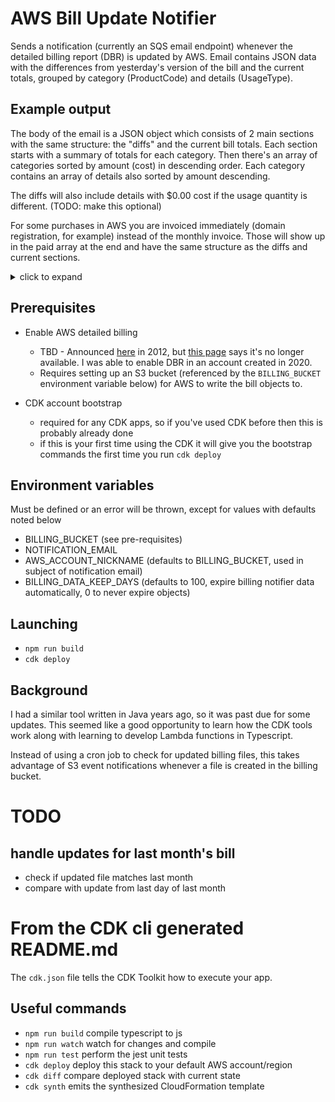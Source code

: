 # AWS Bill Update Notifier

Sends a notification (currently an SQS email endpoint) whenever the detailed billing report (DBR) is updated by AWS. Email contains JSON data with the differences from yesterday's version of the bill and the current totals, grouped by category (ProductCode) and details (UsageType).

## Example output

The body of the email is a JSON object which consists of 2 main sections with the same structure: the "diffs" and the current bill totals. Each section starts with a summary of totals for each category. Then there's an array of categories sorted by amount (cost) in descending order. Each category contains an array of details also sorted by amount descending.

The diffs will also include details with $0.00 cost if the usage quantity is different. (TODO: make this optional)

For some purchases in AWS you are invoiced immediately (domain registration, for example) instead of the monthly invoice. Those will show up in the paid array at the end and have the same structure as the diffs and current sections.

<details>
<summary>click to expand</summary>

```
{
    "msg": "retrieving 6xxxxxxxxxx1-aws-billing-csv-2021-07.csv from {DBR_BUCKET}",
    "timestamp": 1625782269686,
    "localTime": "2021-07-08T15:11:09",
    "diffs": {
        "summary": {
            "AmazonS3": "0.65",
            "AmazonRoute53": "0.00",
            "AmazonLightsail": "0.11",
            "AmazonEC2": "0.10",
            "AmazonRDS": "0.08",
            "AWSDataTransfer": "0.01"
        },
        "categories": [
            {
                "name": "AmazonS3",
                "amount": 0.65,
                "details": [
                    {
                        "usageType": "TimedStorage-SIA-ByteHrs",
                        "usageQty": 40.01728,
                        "amount": 0.5
                    },
                    {
                        "usageType": "TimedStorage-ByteHrs",
                        "usageQty": 2.09019,
                        "amount": 0.05
                    },
                    {
                        "usageType": "USW2-TimedStorage-ByteHrs",
                        "usageQty": 2.08923,
                        "amount": 0.05
                    },
                    {
                        "usageType": "TimedStorage-GlacierByteHrs",
                        "usageQty": 9.01184,
                        "amount": 0.03
                    },
                    {
                        "usageType": "USW2-TimedStorage-SIA-ByteHrs",
                        "usageQty": 1.18842,
                        "amount": 0.01
                    },
                    {
                        "usageType": "TimedStorage-RRS-ByteHrs",
                        "usageQty": 0.35491,
                        "amount": 0.01
                    },
                    {
                        "usageType": "USW2-Requests-Tier1",
                        "usageQty": 249,
                        "amount": 0
                    }
                ]
            },
            {
                "name": "AmazonLightsail",
                "amount": 0.11,
                "details": [
                    {
                        "usageType": "USW2-BundleUsage:0.5GB",
                        "usageQty": 23,
                        "amount": 0.11
                    }
                ]
            },
            {
                "name": "AmazonEC2",
                "amount": 0.1,
                "details": [
                    {
                        "usageType": "USW2-EBS:VolumeUsage",
                        "usageQty": 1.04731,
                        "amount": 0.05
                    },
                    {
                        "usageType": "USW2-EBS:SnapshotUsage",
                        "usageQty": 0.51074,
                        "amount": 0.03
                    },
                    {
                        "usageType": "USW2-EBS:VolumeUsage.gp2",
                        "usageQty": 0.25172,
                        "amount": 0.02
                    },
                    {
                        "usageType": "USW2-EBS:VolumeIOUsage",
                        "usageQty": 36765,
                        "amount": 0
                    }
                ]
            },
            {
                "name": "AmazonRDS",
                "amount": 0.08,
                "details": [
                    {
                        "usageType": "USW2-RDS:GP2-Storage",
                        "usageQty": 0.61935,
                        "amount": 0.08
                    }
                ]
            },
            {
                "name": "AWSDataTransfer",
                "amount": 0.01,
                "details": [
                    {
                        "usageType": "USW2-DataTransfer-Out-Bytes",
                        "usageQty": 0.13665,
                        "amount": 0.01
                    }
                ]
            },
            {
                "name": "AmazonRoute53",
                "amount": 0,
                "details": [
                    {
                        "usageType": "DNS-Queries",
                        "usageQty": 6371,
                        "amount": 0
                    }
                ]
            }
        ],
        "totalBeforeTax": 0.95,
        "tax": 0.03,
        "total": 0.98
    },
    "current": {
        "summary": {
            "AmazonEC2": "0.77",
            "AmazonRDS": "0.57",
            "AWSDataTransfer": "0.03",
            "AmazonS3": "4.60",
            "AmazonRoute53": "2.52",
            "AmazonLightsail": "0.86"
        },
        "categories": [
            {
                "name": "AmazonS3",
                "amount": 4.6,
                "details": [
                    {
                        "usageType": "TimedStorage-SIA-ByteHrs",
                        "usageQty": 280.08728,
                        "amount": 3.5,
                        "description": "$0.0125 per GB-Month of storage used in Standard-Infrequent Access"
                    },
                    {
                        "usageType": "TimedStorage-ByteHrs",
                        "usageQty": 14.62019,
                        "amount": 0.34,
                        "description": "$0.023 per GB - first 50 TB / month of storage used"
                    },
                    {
                        "usageType": "USW2-TimedStorage-ByteHrs",
                        "usageQty": 14.59923,
                        "amount": 0.34,
                        "description": "$0.023 per GB - first 50 TB / month of storage used"
                    },
                    {
                        "usageType": "TimedStorage-GlacierByteHrs",
                        "usageQty": 63.10184,
                        "amount": 0.25,
                        "description": "$0.004 per GB / month of storage used - Amazon Glacier"
                    },
                    {
                        "usageType": "USW2-TimedStorage-SIA-ByteHrs",
                        "usageQty": 8.31842,
                        "amount": 0.1,
                        "description": "$0.0125 per GB-Month of storage used in Standard-Infrequent Access"
                    },
                    {
                        "usageType": "TimedStorage-RRS-ByteHrs",
                        "usageQty": 2.46491,
                        "amount": 0.06,
                        "description": "$0.0240 per GB - first 1 TB / month of storage used - Reduced Redundancy Storage"
                    },
                    {
                        "usageType": "USW2-Requests-Tier1",
                        "usageQty": 2001,
                        "amount": 0.01,
                        "description": "$0.005 per 1,000 PUT, COPY, POST, or LIST requests"
                    }
                ]
            },
            {
                "name": "AmazonRoute53",
                "amount": 2.52,
                "details": [
                    {
                        "usageType": "HostedZone",
                        "usageQty": 5,
                        "amount": 2.5,
                        "description": "$0.50 per Hosted Zone for the first 25 Hosted Zones"
                    },
                    {
                        "usageType": "DNS-Queries",
                        "usageQty": 46108,
                        "amount": 0.02,
                        "description": "$0.40 per 1,000,000 queries for the first 1 Billion queries"
                    }
                ]
            },
            {
                "name": "AmazonLightsail",
                "amount": 0.86,
                "details": [
                    {
                        "usageType": "USW2-BundleUsage:0.5GB",
                        "usageQty": 183,
                        "amount": 0.86,
                        "description": "$0.0047 / Hour of 0.5GB bundle Instance"
                    }
                ]
            },
            {
                "name": "AmazonEC2",
                "amount": 0.77,
                "details": [
                    {
                        "usageType": "USW2-EBS:VolumeUsage",
                        "usageQty": 7.99731,
                        "amount": 0.4,
                        "description": "$0.05 per GB-month of Magnetic provisioned storage - US West (Oregon)"
                    },
                    {
                        "usageType": "USW2-EBS:VolumeUsage",
                        "usageQty": 7.99731,
                        "amount": 0.4,
                        "description": "$0.05 per GB-month of Magnetic provisioned storage - US West (Oregon)"
                    },
                    {
                        "usageType": "USW2-EBS:VolumeUsage.gp2",
                        "usageQty": 1.88172,
                        "amount": 0.18,
                        "description": "$0.10 per GB-month of General Purpose SSD (gp2) provisioned storage - US West (Oregon)"
                    },
                    {
                        "usageType": "USW2-EBS:VolumeUsage.gp2",
                        "usageQty": 1.88172,
                        "amount": 0.18,
                        "description": "$0.10 per GB-month of General Purpose SSD (gp2) provisioned storage - US West (Oregon)"
                    },
                    {
                        "usageType": "USW2-EBS:SnapshotUsage",
                        "usageQty": 3.59074,
                        "amount": 0.18,
                        "description": "$0.05 per GB-Month of snapshot data stored - US West (Oregon)"
                    },
                    {
                        "usageType": "USW2-EBS:SnapshotUsage",
                        "usageQty": 3.59074,
                        "amount": 0.18,
                        "description": "$0.05 per GB-Month of snapshot data stored - US West (Oregon)"
                    },
                    {
                        "usageType": "USW2-EBS:VolumeIOUsage",
                        "usageQty": 208750,
                        "amount": 0.01,
                        "description": "$0.05 per 1 million I/O requests - US West (Oregon)"
                    }
                ]
            },
            {
                "name": "AmazonRDS",
                "amount": 0.57,
                "details": [
                    {
                        "usageType": "USW2-RDS:GP2-Storage",
                        "usageQty": 4.91935,
                        "amount": 0.57,
                        "description": "$0.115 per GB-month of provisioned GP2 storage"
                    }
                ]
            },
            {
                "name": "AWSDataTransfer",
                "amount": 0.03,
                "details": [
                    {
                        "usageType": "USW2-DataTransfer-Out-Bytes",
                        "usageQty": 1.34665,
                        "amount": 0.03,
                        "description": "$0.090 per GB - first 10 TB / month data transfer out beyond the global free tier"
                    }
                ]
            }
        ],
        "tax": 0.37,
        "total": 9.72,
        "totalBeforeTax": 9.35
    },
    "paid": [],
    "error": "",
    "diff": 0.98
}
```

</details>

## Prerequisites

* Enable AWS detailed billing
  * TBD - Announced [here](https://aws.amazon.com/blogs/aws/aws-detailed-billing-reports/) in 2012, but [this page](https://docs.aws.amazon.com/cur/latest/userguide/detailed-billing.html) says it's no longer available. I was able to enable DBR in an account created in 2020.
  * Requires setting up an S3 bucket (referenced by the `BILLING_BUCKET` environment variable below) for AWS to write the bill objects to. 

* CDK account bootstrap
  * required for any CDK apps, so if you've used CDK before then this is probably already done
  * if this is your first time using the CDK it will give you the bootstrap commands the first time you run `cdk deploy`

## Environment variables

Must be defined or an error will be thrown, except for values with defaults noted below

* BILLING_BUCKET (see pre-requisites)
* NOTIFICATION_EMAIL
* AWS_ACCOUNT_NICKNAME  (defaults to BILLING_BUCKET, used in subject of notification email)
* BILLING_DATA_KEEP_DAYS (defaults to 100, expire billing notifier data automatically, 0 to never expire objects)

## Launching

* `npm run build`
* `cdk deploy`
## Background

I had a similar tool written in Java years ago, so it was past due for some updates. This seemed like a good opportunity to learn how the CDK tools work along with learning to develop Lambda functions in Typescript.

Instead of using a cron job to check for updated billing files, this takes advantage of S3 event notifications whenever a file is created in the billing bucket.

# TODO

## handle updates for last month's bill

* check if updated file matches last month
* compare with update from last day of last month



# From the CDK cli generated README.md

The `cdk.json` file tells the CDK Toolkit how to execute your app.

## Useful commands

 * `npm run build`   compile typescript to js
 * `npm run watch`   watch for changes and compile
 * `npm run test`    perform the jest unit tests
 * `cdk deploy`      deploy this stack to your default AWS account/region
 * `cdk diff`        compare deployed stack with current state
 * `cdk synth`       emits the synthesized CloudFormation template
